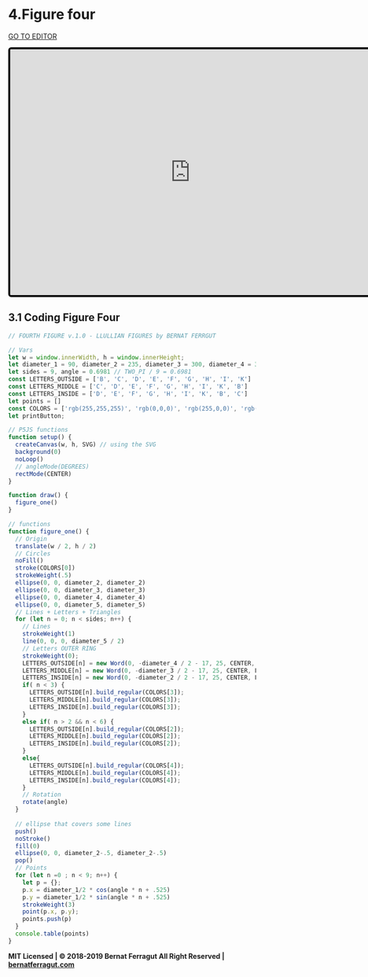 # 4.Figure four

[GO TO EDITOR](https://editor.p5js.org/bernatferragut/sketches/B1u1UOtkE)

<iframe 
frameborder="0" 
border="0" 
cellspacing="0"
style="
width: 732px; 
height: 500px; 
border: 4px solid #000000;
border-radius: 6px; 
overflow: hidden;
position: relative;"
src="https://editor.p5js.org/bernatferragut/embed/B1u1UOtkE"></iframe>



## 3.1 Coding Figure Four

```javascript
// FOURTH FIGURE v.1.0 - LLULLIAN FIGURES by BERNAT FERRGUT

// Vars
let w = window.innerWidth, h = window.innerHeight;
let diameter_1 = 90, diameter_2 = 235, diameter_3 = 300, diameter_4 = 365, diameter_5 = 430
let sides = 9, angle = 0.6981 // TWO_PI / 9 = 0.6981
const LETTERS_OUTSIDE = ['B', 'C', 'D', 'E', 'F', 'G', 'H', 'I', 'K']
const LETTERS_MIDDLE = ['C', 'D', 'E', 'F', 'G', 'H', 'I', 'K', 'B']
const LETTERS_INSIDE = ['D', 'E', 'F', 'G', 'H', 'I', 'K', 'B', 'C']
let points = []
const COLORS = ['rgb(255,255,255)', 'rgb(0,0,0)', 'rgb(255,0,0)', 'rgb(0,255,43)', 'rgb(255,255,0)']
let printButton;

// P5JS functions
function setup() {
  createCanvas(w, h, SVG) // using the SVG 
  background(0)
  noLoop()
  // angleMode(DEGREES)
  rectMode(CENTER)
}

function draw() {
  figure_one()
}

// functions
function figure_one() {
  // Origin
  translate(w / 2, h / 2)
  // Circles
  noFill()
  stroke(COLORS[0])
  strokeWeight(.5)
  ellipse(0, 0, diameter_2, diameter_2)
  ellipse(0, 0, diameter_3, diameter_3)
  ellipse(0, 0, diameter_4, diameter_4)
  ellipse(0, 0, diameter_5, diameter_5)
  // Lines + Letters + Triangles
  for (let n = 0; n < sides; n++) {
    // Lines
    strokeWeight(1)
    line(0, 0, 0, diameter_5 / 2)
    // Letters OUTER RING
    strokeWeight(0);
    LETTERS_OUTSIDE[n] = new Word(0, -diameter_4 / 2 - 17, 25, CENTER, LETTERS_OUTSIDE[n])
    LETTERS_MIDDLE[n] = new Word(0, -diameter_3 / 2 - 17, 25, CENTER, LETTERS_MIDDLE[n])
    LETTERS_INSIDE[n] = new Word(0, -diameter_2 / 2 - 17, 25, CENTER, LETTERS_INSIDE[n])
    if( n < 3) {
      LETTERS_OUTSIDE[n].build_regular(COLORS[3]);
      LETTERS_MIDDLE[n].build_regular(COLORS[3]);
      LETTERS_INSIDE[n].build_regular(COLORS[3]);
    }
    else if( n > 2 && n < 6) {
      LETTERS_OUTSIDE[n].build_regular(COLORS[2]);
      LETTERS_MIDDLE[n].build_regular(COLORS[2]);
      LETTERS_INSIDE[n].build_regular(COLORS[2]);
    }
    else{
      LETTERS_OUTSIDE[n].build_regular(COLORS[4]);
      LETTERS_MIDDLE[n].build_regular(COLORS[4]);
      LETTERS_INSIDE[n].build_regular(COLORS[4]);
    }
    // Rotation
    rotate(angle)
  }
  
  // ellipse that covers some lines
  push()
  noStroke()
  fill(0)
  ellipse(0, 0, diameter_2-.5, diameter_2-.5)
  pop()
  // Points
  for (let n =0 ; n < 9; n++) {
    let p = {};
    p.x = diameter_1/2 * cos(angle * n + .525)
    p.y = diameter_1/2 * sin(angle * n + .525)
    strokeWeight(3)
    point(p.x, p.y);
    points.push(p)
  }
  console.table(points)
} 
```

**MIT Licensed | © 2018-2019 Bernat Ferragut All Right Reserved | [bernatferragut.com](http://bernatferragut.com/)**

